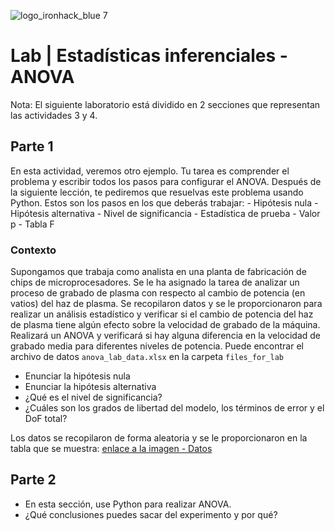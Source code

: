 ![logo_ironhack_blue 7](https://user-images.githubusercontent.com/23629340/40541063-a07a0a8a-601a-11e8-91b5-2f13e4e6b441.png)

# Lab | Estadísticas inferenciales - ANOVA

Nota: El siguiente laboratorio está dividido en 2 secciones que representan las actividades 3 y 4.

## Parte 1

En esta actividad, veremos otro ejemplo. Tu tarea es comprender el problema y escribir todos los pasos para configurar el ANOVA. Después de la siguiente lección, te pediremos que resuelvas este problema usando Python. Estos son los pasos en los que deberás trabajar:
    - Hipótesis nula
    - Hipótesis alternativa
    - Nivel de significancia
    - Estadística de prueba
    - Valor p
    - Tabla F

### Contexto

Supongamos que trabaja como analista en una planta de fabricación de chips de microprocesadores. Se le ha asignado la tarea de analizar un proceso de grabado de plasma con respecto al cambio de potencia (en vatios) del haz de plasma. Se recopilaron datos y se le proporcionaron para realizar un análisis estadístico y verificar si el cambio de potencia del haz de plasma tiene algún efecto sobre la velocidad de grabado de la máquina. Realizará un ANOVA y verificará si hay alguna diferencia en la velocidad de grabado media para diferentes niveles de potencia. Puede encontrar el archivo de datos `anova_lab_data.xlsx` en la carpeta `files_for_lab`  

- Enunciar la hipótesis nula
- Enunciar la hipótesis alternativa
- ¿Qué es el nivel de significancia?
- ¿Cuáles son los grados de libertad del modelo, los términos de error y el DoF total?

Los datos se recopilaron de forma aleatoria y se le proporcionaron en la tabla que se muestra: [enlace a la imagen - Datos](https://education-team-2020.s3-eu-west-1.amazonaws.com/data-analytics/7.05/7.05-lab_data.png)


## Parte 2

- En esta sección, use Python para realizar ANOVA.
- ¿Qué conclusiones puedes sacar del experimento y por qué?
